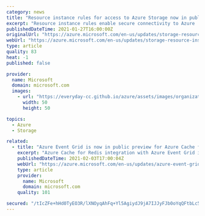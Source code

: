 ```yaml
---
category: news
title: "Resource instance rules for access to Azure Storage now in public preview"
excerpt: "Resource instance rules enable secure connectivity to Azure  Storage by restricting access to specific resources of select Azure services. Resource instance rules to control access to Azure Storage are now in preview in all Azure public regions."
publishedDateTime: 2021-01-27T16:00:00Z
originalUrl: "https://azure.microsoft.com/en-us/updates/storage-resource-instance-rules-preview/"
webUrl: "https://azure.microsoft.com/en-us/updates/storage-resource-instance-rules-preview/"
type: article
quality: 83
heat: -1
published: false

provider:
  name: Microsoft
  domain: microsoft.com
  images:
    - url: "https://everyday-cc.github.io/azure/assets/images/organizations/microsoft.com-50x50.jpg"
      width: 50
      height: 50

topics:
  - Azure
  - Storage

related:
  - title: "Azure Event Grid is now in public preview for Azure Cache for Redis"
    excerpt: "Azure Cache for Redis integration with Azure Event Grid is in public preview. This integration allows service manage routing of Redis events like patching, scaling, and import/export(RDB) to any destination."
    publishedDateTime: 2021-02-03T17:00:04Z
    webUrl: "https://azure.microsoft.com/en-us/updates/azure-event-grid-is-now-in-public-preview-for-azure-cache-for-redis/"
    type: article
    provider:
      name: Microsoft
      domain: microsoft.com
    quality: 101

secured: "/tIcZFe+hHd0TyEO3R/lXNOyqAhFq+Yl5AgiydJ9jA7IJJyFJb0oYqQFtbLc5XU68IucznYG/x+6htQp9ELdJAF+4IDuxM9TJj74hzW4vRuib5N9zq/b1Sm4pseMrEwtqf92i4T/s0WzWp0JNVap1mrkKjBXxUpJbEOFpj/s8XwwjIBeA3Te72TsZFwlt8m9Sb1FflfN0/eWcvmmA/eainrjKQULKYIVgrsfTXxB8ZmN2ShXg+Q6cMuNDaJt6idm5SkCwdVoOfrpoz9DyC1kAMvNms7eAb8lAq8EPp5G+shtZqrvZ/zTaswqjP5GO2ikiKQZSurZuuSTyd7ONJVM7PfWVrayr365T0qS/Y92b64=;VGY3VJ1dl/nVnvmUcuUP2w=="
---
```


